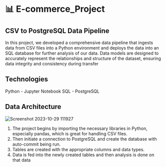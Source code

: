 # 📊 E-commerce_Project
##  CSV to PostgreSQL Data Pipeline
In this project, we developed a comprehensive data pipeline that ingests data from CSV files into a Python environment and deploys the data into an SQL database for further analysis of our data.
Data models are designed to accurately represent the relationships and structure of the dataset, ensuring data integrity and consistency during transfer
## Technologies
Python - Jupyter Notebook
SQL - PostgreSQL
## Data Architecture
![Screenshot 2023-10-29 111927](https://github.com/Aditi-2512/E-commerce_Project/assets/137753595/1f3e88d7-6933-4ab9-9cc2-3848640fa528)
1. The project begins by importing the necessary libraries in Python, especially pandas, which is great for handling CSV files.
2. Then initiate a connection to PostgreSQL and create the database with auto-commit being run.
3. Tables are created with the appropriate columns and data types.
4. Data is fed into the newly created tables and then analysis is done on that data

